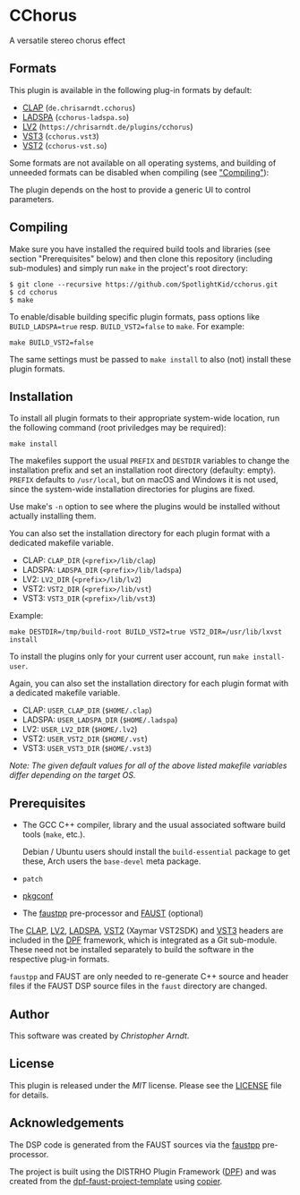 # CChorus

A versatile stereo chorus effect

## Formats

This plugin is available in the following plug-in formats by default:

* [CLAP] (`de.chrisarndt.cchorus`)
* [LADSPA] (`cchorus-ladspa.so`)
* [LV2] (`https://chrisarndt.de/plugins/cchorus`)
* [VST3][vst] (`cchorus.vst3`)
* [VST2][vst] (`cchorus-vst.so`)

Some formats are not available on all operating systems, and building of
unneeded formats can be disabled when compiling (see
["Compiling"](#compiling)):

The plugin depends on the host to provide a generic UI to control parameters.


## Compiling

Make sure you have installed the required build tools and libraries (see
section "Prerequisites" below) and then clone this repository (including
sub-modules) and simply run `make` in the project's root directory:

    $ git clone --recursive https://github.com/SpotlightKid/cchorus.git
    $ cd cchorus
    $ make

To enable/disable building specific plugin formats, pass options like
`BUILD_LADSPA=true` resp. `BUILD_VST2=false` to `make`. For example:

    make BUILD_VST2=false

The same settings must be passed to `make install` to also (not) install
these plugin formats.


## Installation

To install all plugin formats to their appropriate system-wide location, run
the following command (root priviledges may be required):

    make install

The makefiles support the usual `PREFIX` and `DESTDIR` variables to change the
installation prefix and set an installation root directory (defaulty: empty).
`PREFIX` defaults to `/usr/local`, but on macOS and Windows it is not used,
since the system-wide installation directories for plugins are fixed.

Use make's `-n` option to see where the plugins would be installed without
actually installing them.

You can also set the installation directory for each plugin format with a
dedicated makefile variable.

* CLAP: `CLAP_DIR` (`<prefix>/lib/clap`)
* LADSPA: `LADSPA_DIR` (`<prefix>/lib/ladspa`)
* LV2: `LV2_DIR` (`<prefix>/lib/lv2`)
* VST2: `VST2_DIR` (`<prefix>/lib/vst`)
* VST3: `VST3_DIR` (`<prefix>/lib/vst3`)

Example:

    make DESTDIR=/tmp/build-root BUILD_VST2=true VST2_DIR=/usr/lib/lxvst install

To install the plugins only for your current user account, run
`make install-user`.

Again, you can also set the installation directory for each plugin format with
a dedicated makefile variable.

* CLAP: `USER_CLAP_DIR` (`$HOME/.clap`)
* LADSPA: `USER_LADSPA_DIR` (`$HOME/.ladspa`)
* LV2: `USER_LV2_DIR` (`$HOME/.lv2`)
* VST2: `USER_VST2_DIR` (`$HOME/.vst`)
* VST3: `USER_VST3_DIR` (`$HOME/.vst3`)

*Note: The given default values for all of the above listed makefile
variables differ depending on the target OS.*


## Prerequisites

* The GCC C++ compiler, library and the usual associated software build tools
  (`make`, etc.).

  Debian / Ubuntu users should install the `build-essential` package
  to get these, Arch users the `base-devel` meta package.

* `patch`

* [pkgconf]

* The [faustpp] pre-processor and [FAUST] (optional)

The [CLAP], [LV2], [LADSPA], [VST2][vst] (Xaymar VST2SDK) and [VST3][vst]
headers are included in the [DPF] framework, which is integrated as a Git
sub-module. These need not be installed separately to build the software in
the respective plug-in formats.

`faustpp` and FAUST are only needed to re-generate C++ source and header files
if the FAUST DSP source files in the `faust` directory are changed.


## Author

This software was created by *Christopher Arndt*.


## License

This plugin is released under the *MIT* license. Please see the
[LICENSE](./LICENSE) file for details.


## Acknowledgements

The DSP code is generated from the FAUST sources via the [faustpp]
pre-processor.

The project is built using the DISTRHO Plugin Framework ([DPF]) and was created
from the [dpf-faust-project-template] using [copier].


[automatic double tracking]: https://en.wikipedia.org/wiki/Automatic_double_tracking
[clap]: https://cleveraudio.org/
[dpf-faust-project-template]: https://github.com/SpotlightKid/dpf-faust-project-template
[copier]: https://copier.readthedocs.io/en/stable/
[dpf]: https://github.com/DISTRHO/DPF
[faust]: https://faust.grame.fr/
[faustpp]: https://github.com/SpotlightKid/faustpp
[ladspa]: https://www.ladspa.org/
[lv2]: https://lv2plug.in/
[pkgconf]: https://github.com/pkgconf/pkgconf
[vst]: https://en.wikipedia.org/wiki/Virtual_Studio_Technology
